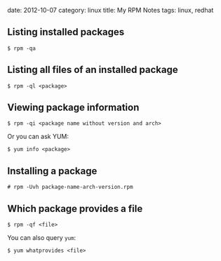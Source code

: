 date:    2012-10-07
category: linux
title: My RPM Notes
tags: linux, redhat

## Listing installed packages
    $ rpm -qa

## Listing all files of an installed package
    $ rpm -ql <package>

## Viewing package information
    $ rpm -qi <package name without version and arch>

Or you can ask YUM:

    $ yum info <package>

## Installing a package
    # rpm -Uvh package-name-arch-version.rpm


## Which package provides a file

```
$ rpm -qf <file>
```

You can also query `yum`:
```
$ yum whatprovides <file>
```

